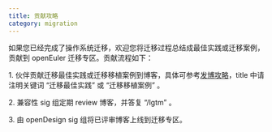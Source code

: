 ```yaml
---
title: 贡献攻略
category: migration
---
```


<script setup lang="ts">
</script>

如果您已经完成了操作系统迁移，欢迎您将迁移过程总结成最佳实践或迁移案例，贡献到 openEuler 迁移专区。贡献流程如下：

   1.&nbsp;伙伴贡献迁移最佳实践或迁移移植案例到博客，具体可参考[发博攻略](https://www.openeuler.org/zh/interaction/post-blog/)，title 中请注明关键词 “迁移最佳实践” 或 “迁移移植案例” 。

   2.&nbsp;兼容性 sig 组定期 review 博客，并答复 “/lgtm” 。

   3.&nbsp;由 openDesign sig 组将已评审博客上线到迁移专区。
